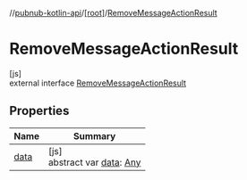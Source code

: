 //[pubnub-kotlin-api](../../../index.md)/[[root]](../index.md)/[RemoveMessageActionResult](index.md)

# RemoveMessageActionResult

[js]\
external interface [RemoveMessageActionResult](index.md)

## Properties

| Name | Summary |
|---|---|
| [data](data.md) | [js]<br>abstract var [data](data.md): [Any](https://kotlinlang.org/api/core/kotlin-stdlib/kotlin/-any/index.html) |
